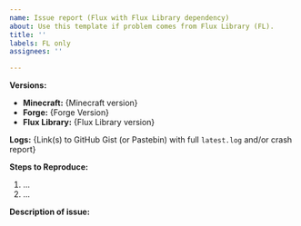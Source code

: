 ```yaml
---
name: Issue report (Flux with Flux Library dependency)
about: Use this template if problem comes from Flux Library (FL).
title: ''
labels: FL only
assignees: ''

---
```


<!-- Remove brackets while writing an issue -->
<!-- Thank you for reporting! -->

**Versions:**
- **Minecraft:** {Minecraft version}
- **Forge:** {Forge Version}
- **Flux Library:** {Flux Library version}

**Logs:** {Link(s) to GitHub Gist (or Pastebin) with full `latest.log` and/or crash report}

**Steps to Reproduce:**
 1. ...
 2. ...

**Description of issue:**
